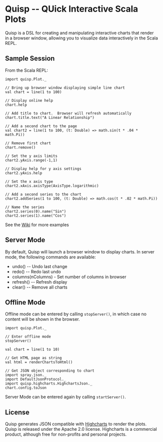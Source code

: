 # Quisp -- QUick Interactive Scala Plots


Quisp is a DSL for creating and manipulating interactive charts that render in a browser window,
allowing you to visualize data interactively in the Scala REPL.

## Sample Session

From the Scala REPL:

    import quisp.Plot._

    // Bring up browser window displaying simple line chart
    val chart = line(1 to 100)

    // Display online help
    chart.help

    // Add title to chart.  Browser will refresh automatically
    chart.title.text("A Linear Relationship")

    // Add a second chart to the page
    val chart2 = line(1 to 100, (t: Double) => math.sin(t * .04 * math.Pi))

    // Remove first chart
    chart.remove()

    // Set the y axis limits
    chart2.yAxis.range(-1,1)

    // Display help for y axis settings
    chart2.yAxis.help

    // Set the x axis type
    chart2.xAxis.axisType(AxisType.logarithmic)

    // Add a second series to the chart
    chart2.addSeries(1 to 100, (t: Double) => math.cos(t * .02 * math.Pi))

    // Name the series
    chart2.series(0).name("Sin")
    chart2.series(1).name("Cos")


See the [Wiki](https://github.com/rodneykinney/quisp/wiki) for more examples

## Server Mode
By default, Quisp will launch a browser window to display charts.  In server mode, the following
commands are available:

 - undo() -- Undo last change
 - redo() -- Redo last undo
 - columns(nColumns) - Set number of columns in browser
 - refresh() -- Refresh display
 - clear() -- Remove all charts

## Offline Mode
Offline mode can be entered by calling `stopServer()`, in which case no content will be shown in
the browser.

    import quisp.Plot._

    // Enter offline mode
    stopServer()

    val chart = line(1 to 10)

    // Get HTML page as string
    val html = renderChartsToHtml()

    // Get JSON object corresponding to chart
    import spray.json._
    import DefaultJsonProtocol._
    import quisp.highcharts.HighchartsJson._
    chart.config.toJson

Server Mode can be entered again by calling `startServer()`.

## License
Quisp generates JSON compatible with [Highcharts](http://www.highcharts.com/) to render the
plots.  Quisp is released under the Apache 2.0 license.  Highcharts is a commercial
product, although free for non-profits and personal projects.




